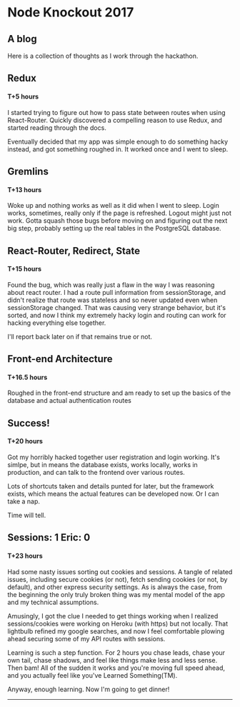 # Node Knockout 2017 

## A blog 

Here is a collection of thoughts as I work through the hackathon. 

## Redux

#### T+5 hours

I started trying to figure out how to pass state between routes when using React-Router. Quickly discovered a compelling reason to use Redux, and started reading through the docs. 

Eventually decided that my app was simple enough to do something hacky instead, and got something roughed in. It worked once and I went to sleep.

## Gremlins

#### T+13 hours

Woke up and nothing works as well as it did when I went to sleep. Login works, sometimes, really only if the page is refreshed. Logout might just not work. Gotta squash those bugs before moving on and figuring out the next big step, probably setting up the real tables in the PostgreSQL database.

## React-Router, Redirect, State

#### T+15 hours

Found the bug, which was really just a flaw in the way I was reasoning about react router. I had a route pull information from sessionStorage, and didn't realize that route was stateless and so never updated even when sessionStorage changed. That was causing very strange behavior, but it's sorted, and now I think my extremely hacky login and routing can work for hacking everything else together.

I'll report back later on if that remains true or not.

## Front-end Architecture

#### T+16.5 hours

Roughed in the front-end structure and am ready to set up the basics of the database and actual authentication routes

## Success!

#### T+20 hours

Got my horribly hacked together user registration and login working. It's simlpe, but in means the database exists, works locally, works in production, and can talk to the frontend over various routes.

Lots of shortcuts taken and details punted for later, but the framework exists, which means the actual features can be developed now. Or I can take a nap.

Time will tell.

## Sessions: 1 Eric: 0

#### T+23 hours

Had some nasty issues sorting out cookies and sessions. A tangle of related issues, including secure cookies (or not), fetch sending cookies (or not, by default), and other express security settings. As is always the case, from the beginning the only truly broken thing was my mental model of the app and my technical assumptions.

Amusingly, I got the clue I needed to get things working when I realized sessions/cookies were working on Heroku (with https) but not locally. That lightbulb refined my google searches, and now I feel comfortable plowing ahead securing some of my API routes with sessions.

Learning is such a step function. For 2 hours you chase leads, chase your own tail, chase shadows, and feel like things make less and less sense. Then bam! All of the sudden it works and you're moving full speed ahead, and you actually feel like you've Learned Something(TM).

Anyway, enough learning. Now I'm going to get dinner!

- - - - - - - - 